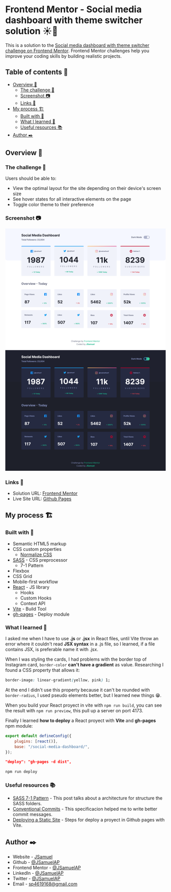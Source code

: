 # Frontend Mentor - Social media dashboard with theme switcher solution ☀️🌙

This is a solution to the [Social media dashboard with theme switcher challenge on Frontend Mentor](https://www.frontendmentor.io/challenges/social-media-dashboard-with-theme-switcher-6oY8ozp_H). Frontend Mentor challenges help you improve your coding skills by building realistic projects.

## Table of contents 🧾

- [Overview 👀](#overview)
  - [The challenge 🎯](#the-challenge)
  - [Screenshot 📷](#screenshot)
  - [Links 🔗](#links)
- [My process 🏗️](#my-process)
  - [Built with 🧰](#built-with)
  - [What I learned 🧠](#what-i-learned)
  - [Useful resources 📚](#useful-resources)
- [Author ✒️](#author)

## Overview 👀

### The challenge 🎯

Users should be able to:

- View the optimal layout for the site depending on their device's screen size
- See hover states for all interactive elements on the page
- Toggle color theme to their preference

### Screenshot 📷

![Light Theme Screenshot](./design/screenshot-light.png)
![Dark Theme Screenshot](./design/screenshot-dark.png)

### Links 🔗

- Solution URL: [Frontend Mentor](https://www.frontendmentor.io/solutions/social-media-dashboard-with-theme-switcher-hy-T5lxKNX)
- Live Site URL: [Github Pages](https://jsamuelap.github.io/social-media-dashboard/)

## My process 🏗️

### Built with 🧰

- Semantic HTML5 markup
- CSS custom properties
  - [Normalize CSS](https://necolas.github.io/normalize.css/)
- [SASS](https://sass-lang.com/) - CSS preprocessor
  - 7-1 Pattern
- Flexbox
- CSS Grid
- Mobile-first workflow
- [React](https://reactjs.org/) - JS library
  - Hooks
  - Custom Hooks
  - Context API
- [Vite](https://main.vitejs.dev/) - Build Tool
- [gh-pages](https://www.npmjs.com/package/gh-pages) - Deploy module

### What I learned 🧠

I asked me when I have to use **.js** or **.jsx** in React files, until Vite throw an error where it couldn't read **JSX syntax** in a .js file, so I learned, if a file contains JSX, is preferable name it with .jsx.

When I was styling the cards, I had problems with the border top of Instagram card, `border-color` **can't have a gradient** as value. Researching I found a CSS property that allows it:

```css
border-image: linear-gradient(yellow, pink) 1;
```

At the end I didn't use this property because it can't be rounded with `border-radius`, I used pseudo elements better, but I learned new things 😁.

When you build your React proyect in vite with `npm run build`, you can see the result with `npm run preview`, this pull up a server on port 4173.

Finally I learned **how to deploy** a React proyect with **Vite** and **gh-pages** npm module:

```js
export default defineConfig({
	plugins: [react()],
	base: "/social-media-dashboard/",
});
```

```json
"deploy": "gh-pages -d dist",
```

```bash
npm run deploy
```

### Useful resources 📚

- [SASS 7-1 Pattern](https://www.easeout.co/blog/2020-08-25-structuring-your-sass-projects/) - This post talks about a architecture for structure the SASS folders.
- [Conventional Commits](https://www.conventionalcommits.org/en/v1.0.0/) - This specificacion helped me to write better commit messages.
- [Deploying a Static Site](https://vitejs.dev/guide/static-deploy.html#github-pages) - Steps for deploy a proyect in Github pages with Vite.

## Author ✒️

- Website - [JSamuel](https://jsamuelap.github.io)
- Github - [@JSamuelAP](https://github.com/JSamuelAP)
- Frontend Mentor - [@JSamuelAP](https://www.frontendmentor.io/profile/JSamuelAP)
- LinkedIn - [@JSamuelAP](https://www.linkedin.com/in/jsamuelap)
- Twitter - [@JSamuelAP](https://www.twitter.com/yourusername)
- Email - [sp4619168@gmail.com](mailto:sp4619168@gmail.com)
